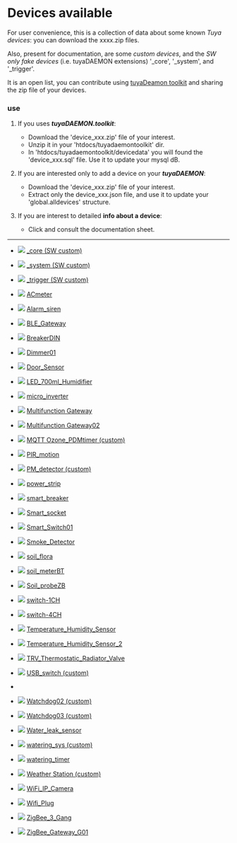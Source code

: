 # Devices available
For user convenience, this is a collection of data about some known _Tuya devices_: you can download the xxxx.zip files.

Also, present for documentation, are some _custom devices_, and the _SW only fake devices_ (i.e. tuyaDAEMON extensions) '_core',  '_system', and '_trigger'.

It is an open list, you can contribute using [tuyaDeamon toolkit](https://github.com/msillano/tuyaDAEMON/wiki/90.-tuyaDAEMON-toolkit) and sharing the zip file of your devices.

### use
1. If you uses **_tuyaDAEMON.toolkit_**:
   - Download the 'device_xxx.zip' file of your interest. 
   - Unzip it in your 'htdocs/tuyadaemontoolkit' dir.
   - In 'htdocs/tuyadaemontoolkit/devicedata' you will found the 'device_xxx.sql' file. Use it to update your mysql dB.
   
2. If you are interested only to add a device on your **_tuyaDAEMON_**:
   - Download the 'device_xxx.zip' file of your interest. 
   - Extract only the device_xxx.json file, and use it to update your 'global.alldevices' structure.

3. If you are interest to detailed **info about a device**:
   - Click and consult the documentation sheet.
--------------------------------------------   

- ![](https://github.com/msillano/tuyaDAEMON/blob/main/pics/ico__system.jpg) [_core (SW custom)](https://github.com/msillano/tuyaDAEMON/blob/main/devices/_core/device__core.pdf) 

- ![](https://github.com/msillano/tuyaDAEMON/blob/main/pics/ico__system.jpg) [_system (SW custom)](https://github.com/msillano/tuyaDAEMON/blob/main/devices/_system/device__system.pdf) 

- ![](https://github.com/msillano/tuyaDAEMON/blob/main/pics/ico__system.jpg) [_trigger (SW custom)](https://github.com/msillano/tuyaDAEMON/blob/main/devices/_trigger/device__trigger.pdf) 
   
- ![](https://github.com/msillano/tuyaDAEMON/blob/main/pics/ico_ACmeter.jpg) [ACmeter](https://github.com/msillano/tuyaDAEMON/blob/main/devices/ACmeter/device_ACmeter.pdf) 

- ![](https://github.com/msillano/tuyaDAEMON/blob/main/pics/ico_Alarm_siren.jpg) [Alarm_siren](https://github.com/msillano/tuyaDAEMON/blob/main/devices/Alarm_siren/device_Alarm_siren.pdf) 

- ![](https://github.com/msillano/tuyaDAEMON/blob/main/pics/ico_BLE_Gateway.jpg) [BLE_Gateway](https://github.com/msillano/tuyaDAEMON/blob/main/devices/BLE_Gateway/device_BLE_Gateway.pdf) 

- ![](https://github.com/msillano/tuyaDAEMON/blob/main/pics/ico_BreakerDIN.jpg) [BreakerDIN](https://github.com/msillano/tuyaDAEMON/blob/main/devices/BreakerDIN/device_BreakerDIN.pdf) 

- ![](https://github.com/msillano/tuyaDAEMON/blob/main/pics/ico_dimmer01.png) [Dimmer01](https://github.com/msillano/tuyaDAEMON/blob/main/devices/dimmer01/device_dimmer01.pdf) 

- ![](https://github.com/msillano/tuyaDAEMON/blob/main/pics/ico_Door_Sensor.jpg) [Door_Sensor](https://github.com/msillano/tuyaDAEMON/blob/main/devices/Door_Sensor/device_Door_Sensor.pdf) 

- ![](https://github.com/msillano/tuyaDAEMON/blob/main/pics/ico_LED_700ml_Humidifier.jpg) [LED_700ml_Humidifier](https://github.com/msillano/tuyaDAEMON/blob/main/devices/LED_700ml_Humidifier/device_LED_700ml_Humidifier.pdf) 

- ![](https://github.com/msillano/tuyaDAEMON/blob/main/pics/ico_micro_inverter.jpg) [micro_inverter](https://github.com/msillano/tuyaDAEMON/blob/main/devices/micro_inverter/device_micro_inverter.pdf) 

- ![](https://github.com/msillano/tuyaDAEMON/blob/main/pics/ico_Multifunction_Gateway.png) [Multifunction Gateway](https://github.com/msillano/tuyaDAEMON/blob/main/devices/Multifunction_Gateway/device_Multifunction_Gateway.pdf)

- ![](https://github.com/msillano/tuyaDAEMON/blob/main/pics/ico_multi_gateway02.png) [Multifunction Gateway02](https://github.com/msillano/tuyaDAEMON/blob/main/devices/Multifunction_Gateway02/device_multi_gateway02.pdf) 

- ![](https://github.com/msillano/tuyaDAEMON/blob/main/pics/ico_Ozone_PDMtimer.jpg) [MQTT Ozone_PDMtimer (custom)](https://github.com/msillano/tuyaDAEMON/blob/main/devices/Ozone_PDMtimer/device_Ozone_PDMtimer.pdf) 

- ![](https://github.com/msillano/tuyaDAEMON/blob/main/pics/ico_PIR_MOTION.jpg) [PIR_motion](https://github.com/msillano/tuyaDAEMON/blob/main/devices/PIR_motion/device_PIR_motion.pdf) 

- ![](https://github.com/msillano/tuyaDAEMON/blob/main/pics/ico_PM_detector.jpg) [PM_detector (custom)](https://github.com/msillano/tuyaDAEMON/blob/main/devices/PM_detector/device_PM_detector.pdf) 

- ![](https://github.com/msillano/tuyaDAEMON/blob/main/pics/ico_power_strip.jpg) [power_strip](https://github.com/msillano/tuyaDAEMON/blob/main/devices/power_strip/device_power_strip.pdf) 

- ![](https://github.com/msillano/tuyaDAEMON/blob/main/pics/ico_smart_breaker.jpg) [smart_breaker](https://github.com/msillano/tuyaDAEMON/blob/main/devices/smart_breaker/device_smart_breaker.pdf) 
 
- ![](https://github.com/msillano/tuyaDAEMON/blob/main/pics/ico_Smart_socket.jpg) [Smart_socket](https://github.com/msillano/tuyaDAEMON/blob/main/devices/Smart_socket/device_Smart_socket.pdf) 

- ![](https://github.com/msillano/tuyaDAEMON/blob/main/pics/ico_Smart_Switch01.jpg) [Smart_Switch01](https://github.com/msillano/tuyaDAEMON/blob/main/devices/Smart_Switch01/device_Smart_Switch01.pdf) 

- ![](https://github.com/msillano/tuyaDAEMON/blob/main/pics/ico_Smoke_Detector.jpg) [Smoke_Detector](https://github.com/msillano/tuyaDAEMON/blob/main/devices/Smoke_Detector/device_Smoke_Detector.pdf)

- ![](https://github.com/msillano/tuyaDAEMON/blob/main/pics/ico_mi_flora.jpg) [soil_flora](https://github.com/msillano/tuyaDAEMON/blob/main/devices/soil_flora/device_soil_flora.pdf) 

- ![](https://github.com/msillano/tuyaDAEMON/blob/main/pics/ico_soil_meterBT.png) [soil_meterBT](https://github.com/msillano/tuyaDAEMON/blob/main/devices/soil_meterBT/device_soil_meterBT.pdf)

- ![](https://github.com/msillano/tuyaDAEMON/blob/main/pics/ico_Soil_probeZB.png) [Soil_probeZB](https://github.com/msillano/tuyaDAEMON/blob/main/devices/Soil_probeZB/device_Soil_probeZB.pdf) 


- ![](https://github.com/msillano/tuyaDAEMON/blob/main/pics/ico_switch-1CH.jpg) [switch-1CH](https://github.com/msillano/tuyaDAEMON/blob/main/devices/switch-1CH/device_switch-1CH.pdf) 

- ![](https://github.com/msillano/tuyaDAEMON/blob/main/pics/ico_switch-4CH.jpg) [switch-4CH](https://github.com/msillano/tuyaDAEMON/blob/main/devices/switch-4CH/device_switch-4CH.pdf) 

- ![](https://github.com/msillano/tuyaDAEMON/blob/main/pics/ico_Temperature_Humidity_Sensor.jpg) [Temperature_Humidity_Sensor](https://github.com/msillano/tuyaDAEMON/blob/main/devices/Temperature_Humidity_Sensor/device_Temperature_Humidity_Sensor.pdf)

- ![](https://github.com/msillano/tuyaDAEMON/blob/main/pics/ico_Temperature_Humidity_Sensor_2.jpg) [Temperature_Humidity_Sensor_2](https://github.com/msillano/tuyaDAEMON/blob/main/devices/Temperature_Humidity_Sensor_2/device_Temperature_Humidity_Sensor_2.pdf) 

- ![](https://github.com/msillano/tuyaDAEMON/blob/main/pics/ico_TRV_Thermostatic_Radiator_Valve.jpg) [TRV_Thermostatic_Radiator_Valve](https://github.com/msillano/tuyaDAEMON/blob/main/devices/TRV_Thermostatic_Radiator_Valve/device_TRV_Thermostatic_Radiator_Valve.pdf) 

- ![](https://github.com/msillano/tuyaDAEMON/blob/main/pics/ico_USB_switch.png) [USB_switch (custom)](https://github.com/msillano/tuyaDAEMON/blob/main/devices/USB_switch/device_USB_switch.pdf)
- 
- ![](https://github.com/msillano/tuyaDAEMON/blob/main/pics/ico_Watchdog02.png) [Watchdog02 (custom)](https://github.com/msillano/tuyaDAEMON/blob/main/devices/Watchdog02/device_Watchdog02.pdf)
 
- ![](https://github.com/msillano/tuyaDAEMON/blob/main/pics/ico_Watchdog02.png) [Watchdog03 (custom)](https://github.com/msillano/tuyaDAEMON/blob/main/devices/Watchdog03/device_Watchdog03.pdf)

- ![](https://github.com/msillano/tuyaDAEMON/blob/main/pics/ico_Water_leak_sensor.jpg) [Water_leak_sensor](https://github.com/msillano/tuyaDAEMON/blob/main/devices/Water_leak_sensor/device_Water_leak_sensor.pdf) 

- ![](https://github.com/msillano/tuyaDAEMON/blob/main/pics/ico_watering_sys.jpg) [watering_sys (custom)](https://github.com/msillano/tuyaDAEMON/blob/main/devices/watering_sys/device_watering_sys.pdf)

- ![](https://github.com/msillano/tuyaDAEMON/blob/main/pics/ico_watering_timer.png) [watering_timer](https://github.com/msillano/tuyaDAEMON/blob/main/devices/watering_timer/device_watering_timer.pdf)

- ![](https://github.com/msillano/tuyaDAEMON/blob/main/pics/ico_Auriol_IAN_114435.jpg) [Weather Station (custom)](https://github.com/msillano/tuyaDAEMON/blob/main/devices/433%20gateway/device_Auriol_IAN_114435.pdf) 


- ![](https://github.com/msillano/tuyaDAEMON/blob/main/pics/ico_WiFi_IP_Camera.jpg) [WiFi_IP_Camera](https://github.com/msillano/tuyaDAEMON/blob/main/devices/WiFi_IP_Camera/device_WiFi_IP_Camera.pdf) 

- ![](https://github.com/msillano/tuyaDAEMON/blob/main/pics/ico_Wifi_Plug.jpg) [Wifi_Plug](https://github.com/msillano/tuyaDAEMON/blob/main/devices/Wifi_Plug/device_Wifi_Plug.pdf) 

- ![](https://github.com/msillano/tuyaDAEMON/blob/main/pics/ico_ZigBee_3_Gang.jpg) [ZigBee_3_Gang](https://github.com/msillano/tuyaDAEMON/blob/main/devices/ZigBee_3_Gang/device_ZigBee_3_Gang.pdf) 

- ![](https://github.com/msillano/tuyaDAEMON/blob/main/pics/ico_ZigBee_Gateway_1.png) [ZigBee_Gateway_G01](https://github.com/msillano/tuyaDAEMON/blob/main/devices/ZigBee_Gateway_G01/device_ZigBee_Gateway_G01.pdf) 
